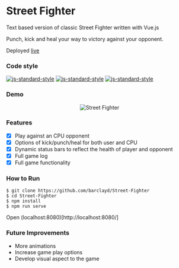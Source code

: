 # Street Fighter

Text based version of classic Street Fighter written with Vue.js

Punch, kick and heal your way to victory against your opponent.

Deployed [live](https://barclayd.github.io/Street-Fighter)

### Code style
  [![js-standard-style](https://img.shields.io/badge/code%20style-standard-brightgreen.svg?style=flat)](https://github.com/feross/standard)
    [![js-standard-style](https://img.shields.io/badge/deployed-live-blue.svg)](https://game-of-life-800a1.firebaseapp.com/)
    [![js-standard-style](https://img.shields.io/badge/deployed%20version-1.0.0-green.svg)](https://game-of-life-800a1.firebaseapp.com/)


### Demo

<p align="center">
  <img alt="Street Fighter" src='https://user-images.githubusercontent.com/39765499/59116310-2fd7d980-8943-11e9-8968-ced33880c1ad.gif'>
</p>

### Features

- [x] Play against an CPU opponent
- [x] Options of kick/punch/heal for both user and CPU
- [x] Dynamic status bars to reflect the health of player and opponent
- [x] Full game log
- [x] Full game functionality

### How to Run
```
$ git clone https://github.com/barclayd/Street-Fighter
$ cd Street-Fighter
$ npm install
$ npm run serve
```
Open (localhost:8080)[http://localhost:8080/]

### Future Improvements

*  More animations
*  Increase game play options
*  Develop visual aspect to the game
